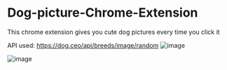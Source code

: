 # Dog-picture-Chrome-Extension
This chrome extension gives you cute dog pictures every time you click it

API used: https://dog.ceo/api/breeds/image/random
![image](https://user-images.githubusercontent.com/43779438/135630561-a6ea07c5-860e-4a47-978d-e356c4e5ee0f.png)

![image](https://user-images.githubusercontent.com/43779438/135630626-e4917abe-aa52-4d86-a8c1-28c8ccfda203.png)
